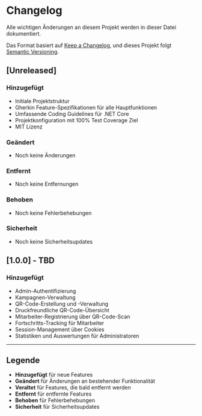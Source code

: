 # Changelog

Alle wichtigen Änderungen an diesem Projekt werden in dieser Datei dokumentiert.

Das Format basiert auf [Keep a Changelog](https://keepachangelog.com/de/1.0.0/),
und dieses Projekt folgt [Semantic Versioning](https://semver.org/lang/de/).

## [Unreleased]

### Hinzugefügt
- Initiale Projektstruktur
- Gherkin Feature-Spezifikationen für alle Hauptfunktionen
- Umfassende Coding Guidelines für .NET Core
- Projektkonfiguration mit 100% Test Coverage Ziel
- MIT Lizenz

### Geändert
- Noch keine Änderungen

### Entfernt
- Noch keine Entfernungen

### Behoben
- Noch keine Fehlerbehebungen

### Sicherheit
- Noch keine Sicherheitsupdates

## [1.0.0] - TBD

### Hinzugefügt
- Admin-Authentifizierung
- Kampagnen-Verwaltung
- QR-Code-Erstellung und -Verwaltung
- Druckfreundliche QR-Code-Übersicht
- Mitarbeiter-Registrierung über QR-Code-Scan
- Fortschritts-Tracking für Mitarbeiter
- Session-Management über Cookies
- Statistiken und Auswertungen für Administratoren

---

## Legende

- **Hinzugefügt** für neue Features
- **Geändert** für Änderungen an bestehender Funktionalität
- **Veraltet** für Features, die bald entfernt werden
- **Entfernt** für entfernte Features
- **Behoben** für Fehlerbehebungen
- **Sicherheit** für Sicherheitsupdates
